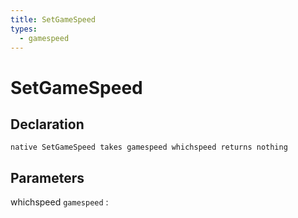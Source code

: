 ```yaml
---
title: SetGameSpeed
types:
  - gamespeed
---
```


# SetGameSpeed

## Declaration

```jass
native SetGameSpeed takes gamespeed whichspeed returns nothing
```

## Parameters
whichspeed `gamespeed`
: 
